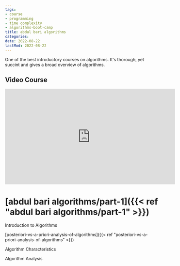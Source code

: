 ```yaml
---
tags:
- course
- programming
- time complexity
- algorithms-boot-camp
title: abdul bari algorithms
categories:
date: 2022-08-22
lastMod: 2022-08-22
---
```

One of the best introductory courses on algorithms. It's thorough, yet succint and gives a broad overview of algorithms.

## Video Course

<iframe width="560" height="315" src="https://www.youtube.com/embed/0IAPZzGSbME" title="YouTube video player" frameborder="0" allow="accelerometer; autoplay; clipboard-write; encrypted-media; gyroscope; picture-in-picture" allowfullscreen></iframe>

# [abdul bari algorithms/part-1]({{< ref "abdul bari algorithms/part-1" >}})

Introduction to Algorithms

[posteriori-vs-a-priori-analysis-of-algorithms]({{< ref "posteriori-vs-a-priori-analysis-of-algorithms" >}})

Algorithm Characteristics

Algorithm Analysis
